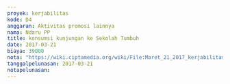 ```yaml
---
proyek: kerjabilitas
kode: D4
anggaran: Aktivitas promosi lainnya
nama: Ndaru PP
title: konsumsi kunjungan ke Sekolah Tumbuh
date: 2017-03-21
biaya: 39000
nota: "https://wiki.ciptamedia.org/wiki/File:Maret_21_2017_kerjabilitas_D4_konsumsi_tim_sekolahTumbuh_ndaru.jpg"
tanggalpelunasan: 2017-03-21
notapelunasan:
---
```

